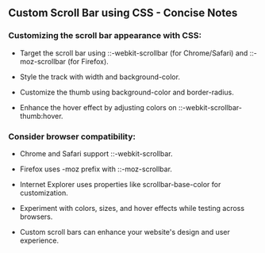 ## Custom Scroll Bar using CSS - Concise Notes

### Customizing the scroll bar appearance with CSS:

+ Target the scroll bar using ::-webkit-scrollbar (for Chrome/Safari) and ::-moz-scrollbar (for Firefox).
* Style the track with width and background-color.
- Customize the thumb using background-color and border-radius.
+ Enhance the hover effect by adjusting colors on ::-webkit-scrollbar-thumb:hover.

### Consider browser compatibility:

+ Chrome and Safari support ::-webkit-scrollbar.
* Firefox uses -moz prefix with ::-moz-scrollbar.
- Internet Explorer uses properties like scrollbar-base-color for customization.
+ Experiment with colors, sizes, and hover effects while testing across browsers. 
- Custom scroll bars can enhance your website's design and user experience.
